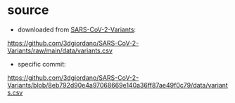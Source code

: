 # source

* downloaded from [SARS-CoV-2-Variants](https://github.com/3dgiordano/SARS-CoV-2-Variants):
  
https://github.com/3dgiordano/SARS-CoV-2-Variants/raw/main/data/variants.csv

* specific commit:

https://github.com/3dgiordano/SARS-CoV-2-Variants/blob/8eb792d90e4a97068669e140a36ff87ae49f0c79/data/variants.csv
